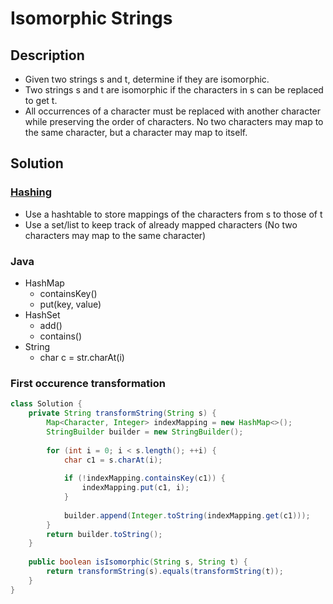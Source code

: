 # Isomorphic Strings

## Description

* Given two strings s and t, determine if they are isomorphic.
* Two strings s and t are isomorphic if the characters in s can be replaced to get t.
* All occurrences of a character must be replaced with another character while preserving the order of characters. No two characters may map to the same character, but a character may map to itself.

## Solution

### [Hashing](https://www.educative.io/edpresso/how-to-check-if-two-strings-are-isomorphic)

* Use a hashtable to store mappings of the characters from s to those of t
* Use a set/list to keep track of already mapped characters (No two characters may map to the same character)

### Java

* HashMap
  * containsKey()
  * put(key, value)
* HashSet
  * add()
  * contains()
* String
  * char c = str.charAt(i)

### First occurence transformation

```Java
class Solution {
    private String transformString(String s) {
        Map<Character, Integer> indexMapping = new HashMap<>();
        StringBuilder builder = new StringBuilder();
        
        for (int i = 0; i < s.length(); ++i) {
            char c1 = s.charAt(i);
            
            if (!indexMapping.containsKey(c1)) {
                indexMapping.put(c1, i);
            }
            
            builder.append(Integer.toString(indexMapping.get(c1)));
        }
        return builder.toString();
    }
    
    public boolean isIsomorphic(String s, String t) {
        return transformString(s).equals(transformString(t));
    }
}
```
